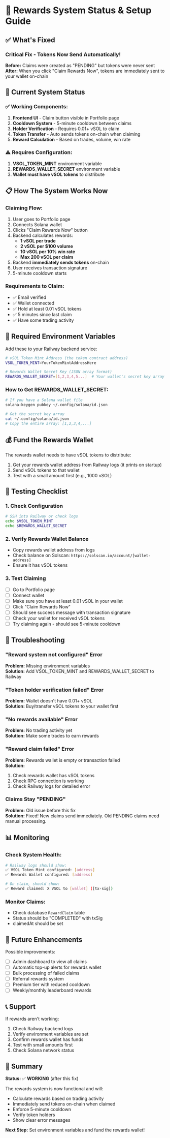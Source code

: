 # 🎁 Rewards System Status & Setup Guide

## ✅ What's Fixed

### Critical Fix - Tokens Now Send Automatically!
**Before:** Claims were created as "PENDING" but tokens were never sent  
**After:** When you click "Claim Rewards Now", tokens are immediately sent to your wallet on-chain

## 🔧 Current System Status

### ✅ Working Components:
1. **Frontend UI** - Claim button visible in Portfolio page
2. **Cooldown System** - 5-minute cooldown between claims  
3. **Holder Verification** - Requires 0.01+ vSOL to claim
4. **Token Transfer** - Auto sends tokens on-chain when claiming
5. **Reward Calculation** - Based on trades, volume, win rate

### ⚠️ Requires Configuration:
1. **VSOL_TOKEN_MINT** environment variable
2. **REWARDS_WALLET_SECRET** environment variable  
3. **Wallet must have vSOL tokens** to distribute

## 📋 How The System Works Now

### Claiming Flow:
1. User goes to Portfolio page
2. Connects Solana wallet
3. Clicks "Claim Rewards Now" button
4. Backend calculates rewards:
   - **1 vSOL per trade**
   - **2 vSOL per $100 volume**
   - **10 vSOL per 10% win rate**
   - **Max 200 vSOL per claim**
5. Backend **immediately sends tokens** on-chain
6. User receives transaction signature
7. 5-minute cooldown starts

### Requirements to Claim:
- ✅ Email verified
- ✅ Wallet connected  
- ✅ Hold at least 0.01 vSOL tokens
- ✅ 5 minutes since last claim
- ✅ Have some trading activity

## 🚀 Required Environment Variables

Add these to your Railway backend service:

```bash
# vSOL Token Mint Address (the token contract address)
VSOL_TOKEN_MINT=YourTokenMintAddressHere

# Rewards Wallet Secret Key (JSON array format)
REWARDS_WALLET_SECRET=[1,2,3,4,5...]  # Your wallet's secret key array
```

### How to Get REWARDS_WALLET_SECRET:
```bash
# If you have a Solana wallet file
solana-keygen pubkey ~/.config/solana/id.json

# Get the secret key array
cat ~/.config/solana/id.json
# Copy the entire array: [1,2,3,4,...]
```

## 💰 Fund the Rewards Wallet

The rewards wallet needs to have vSOL tokens to distribute:

1. Get your rewards wallet address from Railway logs (it prints on startup)
2. Send vSOL tokens to that wallet
3. Test with a small amount first (e.g., 1000 vSOL)

## 🧪 Testing Checklist

### 1. Check Configuration
```bash
# SSH into Railway or check logs
echo $VSOL_TOKEN_MINT
echo $REWARDS_WALLET_SECRET
```

### 2. Verify Rewards Wallet Balance
- Copy rewards wallet address from logs
- Check balance on Solscan: `https://solscan.io/account/[wallet-address]`
- Ensure it has vSOL tokens

### 3. Test Claiming
- [ ] Go to Portfolio page
- [ ] Connect wallet
- [ ] Make sure you have at least 0.01 vSOL in your wallet
- [ ] Click "Claim Rewards Now"
- [ ] Should see success message with transaction signature
- [ ] Check your wallet for received vSOL tokens
- [ ] Try claiming again - should see 5-minute cooldown

## 🐛 Troubleshooting

### "Reward system not configured" Error
**Problem:** Missing environment variables  
**Solution:** Add VSOL_TOKEN_MINT and REWARDS_WALLET_SECRET to Railway

### "Token holder verification failed" Error
**Problem:** Wallet doesn't have 0.01+ vSOL  
**Solution:** Buy/transfer vSOL tokens to your wallet first

### "No rewards available" Error  
**Problem:** No trading activity yet  
**Solution:** Make some trades to earn rewards

### "Reward claim failed" Error
**Problem:** Rewards wallet is empty or transaction failed  
**Solution:** 
1. Check rewards wallet has vSOL tokens
2. Check RPC connection is working
3. Check Railway logs for detailed error

### Claims Stay "PENDING"
**Problem:** Old issue before this fix  
**Solution:** Fixed! New claims send immediately. Old PENDING claims need manual processing.

## 📊 Monitoring

### Check System Health:
```bash
# Railway logs should show:
✅ VSOL Token Mint configured: [address]
✅ Rewards Wallet configured: [address]

# On claim, should show:
✅ Reward claimed: X VSOL to [wallet] ([tx-sig])
```

### Monitor Claims:
- Check database `RewardClaim` table
- Status should be "COMPLETED" with txSig
- claimedAt should be set

## 🔮 Future Enhancements

Possible improvements:
- [ ] Admin dashboard to view all claims
- [ ] Automatic top-up alerts for rewards wallet
- [ ] Bulk processing of failed claims
- [ ] Referral rewards system
- [ ] Premium tier with reduced cooldown
- [ ] Weekly/monthly leaderboard rewards

## 📞 Support

If rewards aren't working:
1. Check Railway backend logs
2. Verify environment variables are set
3. Confirm rewards wallet has funds
4. Test with small amounts first
5. Check Solana network status

## 🎯 Summary

**Status:** ✅ **WORKING** (after this fix)

The rewards system is now functional and will:
- Calculate rewards based on trading activity
- Immediately send tokens on-chain when claimed
- Enforce 5-minute cooldown
- Verify token holders
- Show clear error messages

**Next Step:** Set environment variables and fund the rewards wallet!
